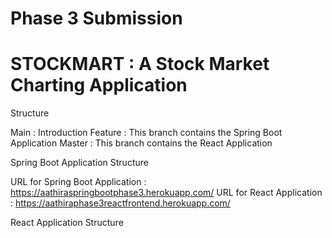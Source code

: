# Phase 3 Submission

# STOCKMART : A Stock Market Charting Application

Structure

Main : Introduction 
Feature : This branch contains the Spring Boot Application
Master : This branch contains the React Application

Spring Boot Application Structure

URL for Spring Boot Application : https://aathiraspringbootphase3.herokuapp.com/
URL for React Application : https://aathiraphase3reactfrontend.herokuapp.com/

React Application Structure
